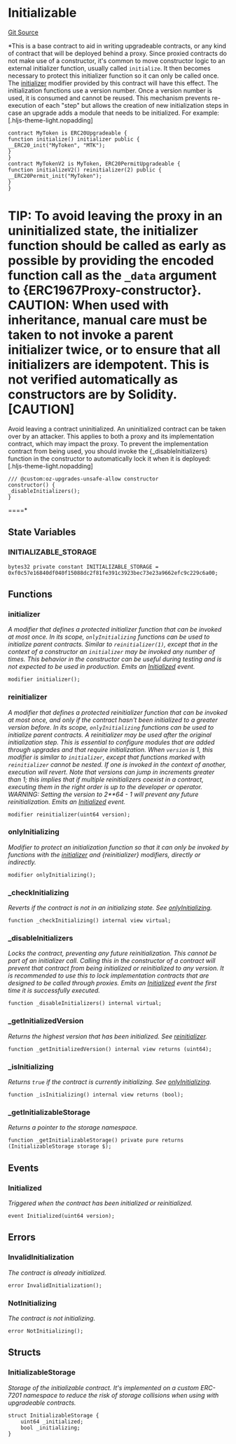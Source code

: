 # Initializable
[Git Source](https://github.com/BJustCoin/BJustCoin/blob/e7038856495a90d82d025f98c39648e6605afbeb/src/flatten/ICOManager_flatten.sol)

*This is a base contract to aid in writing upgradeable contracts, or any kind of contract that will be deployed
behind a proxy. Since proxied contracts do not make use of a constructor, it's common to move constructor logic to an
external initializer function, usually called `initialize`. It then becomes necessary to protect this initializer
function so it can only be called once. The [initializer](/src/flatten/ICOManager_flatten.sol/abstract.Initializable.md#initializer) modifier provided by this contract will have this effect.
The initialization functions use a version number. Once a version number is used, it is consumed and cannot be
reused. This mechanism prevents re-execution of each "step" but allows the creation of new initialization steps in
case an upgrade adds a module that needs to be initialized.
For example:
[.hljs-theme-light.nopadding]
```solidity
contract MyToken is ERC20Upgradeable {
function initialize() initializer public {
__ERC20_init("MyToken", "MTK");
}
}
contract MyTokenV2 is MyToken, ERC20PermitUpgradeable {
function initializeV2() reinitializer(2) public {
__ERC20Permit_init("MyToken");
}
}
```
TIP: To avoid leaving the proxy in an uninitialized state, the initializer function should be called as early as
possible by providing the encoded function call as the `_data` argument to {ERC1967Proxy-constructor}.
CAUTION: When used with inheritance, manual care must be taken to not invoke a parent initializer twice, or to ensure
that all initializers are idempotent. This is not verified automatically as constructors are by Solidity.
[CAUTION]
====
Avoid leaving a contract uninitialized.
An uninitialized contract can be taken over by an attacker. This applies to both a proxy and its implementation
contract, which may impact the proxy. To prevent the implementation contract from being used, you should invoke
the {_disableInitializers} function in the constructor to automatically lock it when it is deployed:
[.hljs-theme-light.nopadding]
```
/// @custom:oz-upgrades-unsafe-allow constructor
constructor() {
_disableInitializers();
}
```
====*


## State Variables
### INITIALIZABLE_STORAGE

```solidity
bytes32 private constant INITIALIZABLE_STORAGE = 0xf0c57e16840df040f15088dc2f81fe391c3923bec73e23a9662efc9c229c6a00;
```


## Functions
### initializer

*A modifier that defines a protected initializer function that can be invoked at most once. In its scope,
`onlyInitializing` functions can be used to initialize parent contracts.
Similar to `reinitializer(1)`, except that in the context of a constructor an `initializer` may be invoked any
number of times. This behavior in the constructor can be useful during testing and is not expected to be used in
production.
Emits an [Initialized](/src/flatten/ICOManager_flatten.sol/abstract.Initializable.md#initialized) event.*


```solidity
modifier initializer();
```

### reinitializer

*A modifier that defines a protected reinitializer function that can be invoked at most once, and only if the
contract hasn't been initialized to a greater version before. In its scope, `onlyInitializing` functions can be
used to initialize parent contracts.
A reinitializer may be used after the original initialization step. This is essential to configure modules that
are added through upgrades and that require initialization.
When `version` is 1, this modifier is similar to `initializer`, except that functions marked with `reinitializer`
cannot be nested. If one is invoked in the context of another, execution will revert.
Note that versions can jump in increments greater than 1; this implies that if multiple reinitializers coexist in
a contract, executing them in the right order is up to the developer or operator.
WARNING: Setting the version to 2**64 - 1 will prevent any future reinitialization.
Emits an [Initialized](/src/flatten/ICOManager_flatten.sol/abstract.Initializable.md#initialized) event.*


```solidity
modifier reinitializer(uint64 version);
```

### onlyInitializing

*Modifier to protect an initialization function so that it can only be invoked by functions with the
[initializer](/src/flatten/ICOManager_flatten.sol/abstract.Initializable.md#initializer) and {reinitializer} modifiers, directly or indirectly.*


```solidity
modifier onlyInitializing();
```

### _checkInitializing

*Reverts if the contract is not in an initializing state. See [onlyInitializing](/src/flatten/ICOManager_flatten.sol/abstract.Initializable.md#onlyinitializing).*


```solidity
function _checkInitializing() internal view virtual;
```

### _disableInitializers

*Locks the contract, preventing any future reinitialization. This cannot be part of an initializer call.
Calling this in the constructor of a contract will prevent that contract from being initialized or reinitialized
to any version. It is recommended to use this to lock implementation contracts that are designed to be called
through proxies.
Emits an [Initialized](/src/flatten/ICOManager_flatten.sol/abstract.Initializable.md#initialized) event the first time it is successfully executed.*


```solidity
function _disableInitializers() internal virtual;
```

### _getInitializedVersion

*Returns the highest version that has been initialized. See [reinitializer](/src/flatten/ICOManager_flatten.sol/abstract.Initializable.md#reinitializer).*


```solidity
function _getInitializedVersion() internal view returns (uint64);
```

### _isInitializing

*Returns `true` if the contract is currently initializing. See [onlyInitializing](/src/flatten/ICOManager_flatten.sol/abstract.Initializable.md#onlyinitializing).*


```solidity
function _isInitializing() internal view returns (bool);
```

### _getInitializableStorage

*Returns a pointer to the storage namespace.*


```solidity
function _getInitializableStorage() private pure returns (InitializableStorage storage $);
```

## Events
### Initialized
*Triggered when the contract has been initialized or reinitialized.*


```solidity
event Initialized(uint64 version);
```

## Errors
### InvalidInitialization
*The contract is already initialized.*


```solidity
error InvalidInitialization();
```

### NotInitializing
*The contract is not initializing.*


```solidity
error NotInitializing();
```

## Structs
### InitializableStorage
*Storage of the initializable contract.
It's implemented on a custom ERC-7201 namespace to reduce the risk of storage collisions
when using with upgradeable contracts.*


```solidity
struct InitializableStorage {
    uint64 _initialized;
    bool _initializing;
}
```

